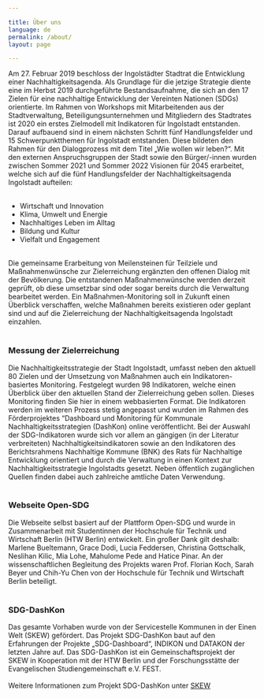 ```yaml
---

title: Über uns
language: de
permalink: /about/
layout: page

---
```


Am 27. Februar 2019 beschloss der Ingolstädter Stadtrat die Entwicklung einer Nachhaltigkeitsagenda. Als Grundlage für die jetzige Strategie diente eine im Herbst 2019 durchgeführte Bestandsaufnahme, die sich an den 17 Zielen für eine nachhaltige Entwicklung der Vereinten Nationen (SDGs) orientierte. Im Rahmen von Workshops mit Mitarbeitenden aus der Stadtverwaltung, Beteiligungsunternehmen und Mitgliedern des Stadtrates ist 2020 ein erstes Zielmodell mit Indikatoren für Ingolstadt entstanden. Darauf aufbauend sind in einem nächsten Schritt fünf Handlungsfelder und 15 Schwerpunktthemen für Ingolstadt entstanden. Diese bildeten den Rahmen für den Dialogprozess mit dem Titel „Wie wollen wir leben?“. Mit den externen Anspruchsgruppen der Stadt sowie den Bürger/-innen wurden zwischen Sommer 2021 und Sommer 2022 Visionen für 2045 erarbeitet, welche sich auf die fünf Handlungsfelder der Nachhaltigkeitsagenda Ingolstadt aufteilen:<br> 
<br>
<ul>
  <li>Wirtschaft und Innovation</li>
  <li>Klima, Umwelt und Energie</li>
  <li>Nachhaltiges Leben im Alltag</li>
  <li>Bildung und Kultur</li>
  <li>Vielfalt und Engagement</li>
</ul>
<br>
Die gemeinsame Erarbeitung von Meilensteinen für Teilziele und Maßnahmenwünsche zur Zielerreichung ergänzten den offenen Dialog mit der Bevölkerung. Die entstandenen Maßnahmenwünsche werden derzeit geprüft, ob diese umsetzbar sind oder sogar bereits durch die Verwaltung bearbeitet werden. Ein Maßnahmen-Monitoring soll in Zukunft einen Überblick verschaffen, welche Maßnahmen bereits existieren oder geplant sind und auf die Zielerreichung der Nachhaltigkeitsagenda Ingolstadt einzahlen.<br> 
<br>
<h3>Messung der Zielerreichung</h3>
 Die Nachhaltigkeitsstrategie der Stadt Ingolstadt, umfasst neben den aktuell 80 Zielen und der Umsetzung von Maßnahmen auch ein Indikatoren-basiertes Monitoring.   Festgelegt wurden 98 Indikatoren, welche einen Überblick über den aktuellen Stand der Zielerreichung geben sollen. Dieses Monitoring finden Sie hier in einem  webbasierten Format. Die Indikatoren werden im weiteren Prozess stetig angepasst und wurden im Rahmen des Förderprojektes “Dashboard und Monitoring für Kommunale Nachhaltigkeitsstrategien (DashKon) online veröffentlicht. Bei der Auswahl der SDG-Indikatoren wurde sich vor allem an gängigen (in der Literatur verbreiteten) Nachhaltigkeitsindikatoren sowie an den Indikatoren des Berichtsrahmens Nachhaltige Kommune (BNK) des Rats für Nachhaltige Entwicklung orientiert und durch die Verwaltung in einen Kontext zur Nachhaltigkeitsstrategie Ingolstadts gesetzt. Neben öffentlich zugänglichen Quellen finden dabei auch zahlreiche amtliche Daten Verwendung.<br>
<br>
<h3>Webseite Open-SDG</h3>
 Die Webseite selbst basiert auf der Plattform Open-SDG und wurde in Zusammenarbeit mit Studentinnen der Hochschule für Technik und Wirtschaft Berlin (HTW Berlin) entwickelt. Ein großer Dank gilt deshalb: Marlene Bueltemann, Grace Dodi, Lucia Feddersen, Christina Gottschalk, Neslihan Kilic, Mia Lohe, Mahulome Pede and Hatice Pinar. An der wissenschaftlichen Begleitung des Projekts waren Prof. Florian Koch, Sarah Beyer und Chih-Yu Chen von der Hochschule für Technik und Wirtschaft Berlin beteiligt.<br>
<br>
<h3>SDG-DashKon</h3>
 Das gesamte Vorhaben wurde von der Servicestelle Kommunen in der Einen Welt (SKEW) gefördert. Das Projekt SDG-DashKon baut auf den Erfahrungen der Projekte „SDG-Dashboard“, INDIKON und DATAKON der letzten Jahre auf. Das SDG-DashKon ist ein Gemeinschaftsprojekt der SKEW in Kooperation mit der HTW Berlin und der Forschungsstätte der Evangelischen Studiengemeinschaft e.V. FEST.<br>
<br>
Weitere Informationen zum Projekt SDG-DashKon unter <a href="https://skew.engagement-global.de/sdg-dashkon.html">SKEW</a> 

